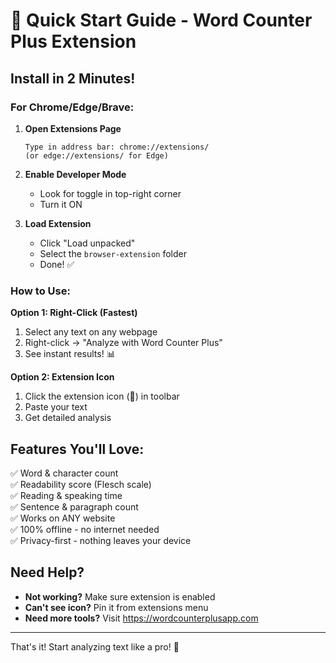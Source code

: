 # 🚀 Quick Start Guide - Word Counter Plus Extension

## Install in 2 Minutes!

### For Chrome/Edge/Brave:

1. **Open Extensions Page**
   ```
   Type in address bar: chrome://extensions/
   (or edge://extensions/ for Edge)
   ```

2. **Enable Developer Mode**
   - Look for toggle in top-right corner
   - Turn it ON

3. **Load Extension**
   - Click "Load unpacked"
   - Select the `browser-extension` folder
   - Done! ✅

### How to Use:

**Option 1: Right-Click (Fastest)**
1. Select any text on any webpage
2. Right-click → "Analyze with Word Counter Plus"
3. See instant results! 📊

**Option 2: Extension Icon**
1. Click the extension icon (📝) in toolbar
2. Paste your text
3. Get detailed analysis

## Features You'll Love:

✅ Word & character count  
✅ Readability score (Flesch scale)  
✅ Reading & speaking time  
✅ Sentence & paragraph count  
✅ Works on ANY website  
✅ 100% offline - no internet needed  
✅ Privacy-first - nothing leaves your device  

## Need Help?

- **Not working?** Make sure extension is enabled
- **Can't see icon?** Pin it from extensions menu
- **Need more tools?** Visit https://wordcounterplusapp.com

---

That's it! Start analyzing text like a pro! 🎉
